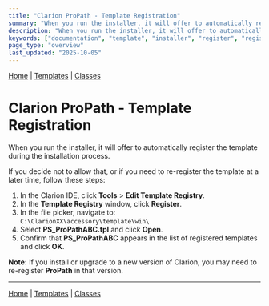```yaml
---
title: "Clarion ProPath - Template Registration"
summary: "When you run the installer, it will offer to automatically register the template during the installation process."
description: "When you run the installer, it will offer to automatically register the template during the installation process. If you decide not to allow that, or if you need to re-register the template at a later time, follow these steps."
keywords: ["documentation", "template", "installer", "register", "registration", "Clarion", "ProPath", "installation", "template registry"]
page_type: "overview"
last_updated: "2025-10-05"
---
```


[Home](index.md) | [Templates](templates/index.md) | [Classes](classes/index.md)

# Clarion ProPath - Template Registration

When you run the installer, it will offer to automatically register the template during the installation process.  

If you decide not to allow that, or if you need to re-register the template at a later time, follow these steps:

1. In the Clarion IDE, click **Tools** > **Edit Template Registry**.
2. In the **Template Registry** window, click **Register**.
3. In the file picker, navigate to:  
   `C:\ClarionXX\accessory\template\win\`
4. Select **PS_ProPathABC.tpl** and click **Open**.
5. Confirm that **PS_ProPathABC** appears in the list of registered templates and click **OK**.

**Note:** If you install or upgrade to a new version of Clarion, you may need to re-register **ProPath** in that version.

---

[Home](index.md) | [Templates](templates/index.md) | [Classes](classes/index.md)
